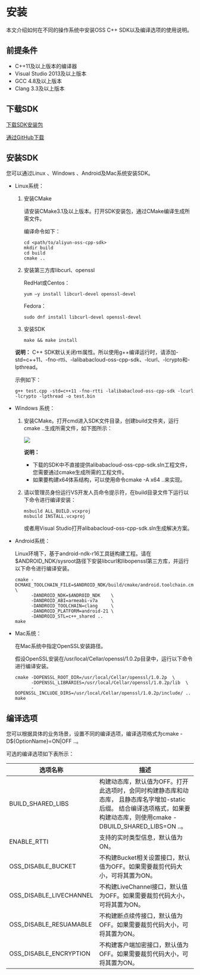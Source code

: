 # 安装

本文介绍如何在不同的操作系统中安装OSS C++ SDK以及编译选项的使用说明。

## 前提条件

-   C++11及以上版本的编译器
-   Visual Studio 2013及以上版本
-   GCC 4.8及以上版本
-   Clang 3.3及以上版本

## 下载SDK

[下载SDK安装包](https://gosspublic.alicdn.com/doc/c-sdk/aliyun-oss-cpp-sdk-master.zip)

[通过GitHub下载](https://github.com/aliyun/aliyun-oss-cpp-sdk.git)

## 安装SDK

您可以通过Linux 、Windows 、Android及Mac系统安装SDK。

-   Linux系统：

    1.  安装CMake

        请安装CMake3.1及以上版本。打开SDK安装包，通过CMake编译生成所需文件。

        编译命令如下：

        ```
        cd <path/to/aliyun-oss-cpp-sdk>
        mkdir build
        cd build
        cmake ..
        ```

    2.  安装第三方库libcurl、openssl

        RedHat或Centos：

        ```
        yum –y install libcurl-devel openssl-devel
        ```

        Fedora：

        ```
        sudo dnf install libcurl-devel openssl-devel
        ```

    3.  安装SDK

        ```
        make && make install
        ```

    **说明：** C++ SDK默认关闭rtti属性。所以使用g++编译运行时，请添加-std=c++11、-fno-rtti、-lalibabacloud-oss-cpp-sdk、-lcurl、-lcrypto和-lpthread。

    示例如下：

    ```
    g++ test.cpp -std=c++11 -fno-rtti -lalibabacloud-oss-cpp-sdk -lcurl -lcrypto -lpthread -o test.bin
    ```

-   Windows 系统：
    1.  安装CMake。打开cmd进入SDK文件目录，创建build文件夹，运行cmake ..生成所需文件，如下图所示：

        ![](https://static-aliyun-doc.oss-accelerate.aliyuncs.com/assets/img/zh-CN/2813749951/p38252.png)

        **说明：**

        -   下载的SDK中不直接提供alibabacloud-oss-cpp-sdk.sln工程文件，您需要通过cmake生成所需的工程文件。
        -   如果要构建x64体系结构，可以使用命令cmake -A x64 ..来实现。
    2.  请以管理员身份运行VS开发人员命令提示符，在build目录文件下运行以下命令进行编译安装：

        ```
        msbuild ALL_BUILD.vcxproj
        msbuild INSTALL.vcxproj
        ```

        或者用Visual Studio打开alibabacloud-oss-cpp-sdk.sln生成解决方案。

-   Android系统：

    Linux环境下，基于android-ndk-r16工具链构建工程。请在$ANDROID\_NDK/sysroot路径下安装libcurl和libopenssl第三方库，并运行以下命令进行编译安装。

    ```
    cmake -DCMAKE_TOOLCHAIN_FILE=$ANDROID_NDK/build/cmake/android.toolchain.cmake  \
          -DANDROID_NDK=$ANDROID_NDK    \
          -DANDROID_ABI=armeabi-v7a     \
          -DANDROID_TOOLCHAIN=clang     \
          -DANDROID_PLATFORM=android-21 \
          -DANDROID_STL=c++_shared ..
    make
    ```

-   Mac系统：

    在Mac系统中指定OpenSSL安装路径。

    假设OpenSSL安装在/usr/local/Cellar/openssl/1.0.2p目录中，运行以下命令进行编译安装。

    ```
    cmake -DOPENSSL_ROOT_DIR=/usr/local/Cellar/openssl/1.0.2p  \
          -DOPENSSL_LIBRARIES=/usr/local/Cellar/openssl/1.0.2p/lib  \
          -DOPENSSL_INCLUDE_DIRS=/usr/local/Cellar/openssl/1.0.2p/include/ ..
    make
    ```


## 编译选项

您可以根据具体的业务场景，设置不同的编译选项，编译选项格式为cmake -D$\{OptionName\}=ON\|OFF ..。

可选的编译选项如下表所示：

|选项名称|描述|
|----|--|
|BUILD\_SHARED\_LIBS|构建动态库，默认值为OFF。打开此选项时，会同时构建静态库和动态库， 且静态库名字增加-static后缀。 结合编译选项格式，如果要构建动态库，则使用cmake -DBUILD\_SHARED\_LIBS=ON ..。 |
|ENABLE\_RTTI|支持的实时类型信息，默认值为ON。|
|OSS\_DISABLE\_BUCKET|不构建Bucket相关设置接口，默认值为OFF。如果需要裁剪代码大小，可将其置为ON。|
|OSS\_DISABLE\_LIVECHANNEL|不构建LiveChannel接口，默认值为OFF。如果需要裁剪代码大小，可将其置为ON。|
|OSS\_DISABLE\_RESUAMABLE|不构建断点续传接口，默认值为OFF。如果需要裁剪代码大小，可将其置为ON。|
|OSS\_DISABLE\_ENCRYPTION|不构建客户端加密接口，默认值为OFF。如果需要裁剪代码大小，可将其置为ON。|

